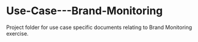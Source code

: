 Use-Case---Brand-Monitoring
===========================

Project folder for use case specific documents relating to Brand Monitoring exercise.
